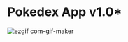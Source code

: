 # Pokedex App v1.0*

![ezgif com-gif-maker](https://user-images.githubusercontent.com/81476500/131131885-75beb0a7-dc22-47fd-9f01-3a7a5bd7156d.gif)

